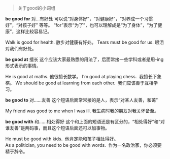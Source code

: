 > 关于good的小词组

**be good for**  对...有好处
可以说“对身体好”，“对健康好”，“对养成一个习惯好”，“对孩子好” 等等。
“for”表示“为了”，也可以理解成是“为了身体”，“为了健康”，这样比较容易记。 

Walk is good for health.
散步对健康有好处。
Tears must be good for us.
眼泪对我们有好处。

**be good at**    擅长
这个应该大家最熟悉的用法了，后面常接一些学科或者是用-ing形式表示的事情。

He is good at maths.
他很擅长数学。
I’m good at playing chess. 
我擅长下象棋。
We should be good at learning from each other. 
我们应该善于互相学习。

**be good to**    对……友善
这个短语后面常常接的是人，表示“对某人友善，和蔼”

My friend was good to me when I was ill.
我生病时我的朋友对我关怀备至。

**be good with**   和……相处得好
这个和上面的短语还是有区分的，“相处得好”和“对谁友善”是两码事，而且这个短语后面还可以加事物。

He must be good with kids. 
他肯定能和孩子相处得好。
As a politician, you need to be good with words. 
作为一名政治家，你必须要精于辞令。